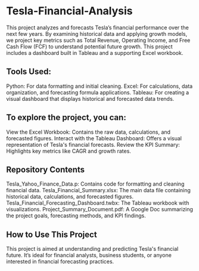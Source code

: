 # Tesla-Financial-Analysis

This project analyzes and forecasts Tesla’s financial performance over the next few years. By examining historical data and applying growth models, we project key metrics such as Total Revenue, Operating Income, and Free Cash Flow (FCF) to understand potential future growth. This project includes a dashboard built in Tableau and a supporting Excel workbook.

## Tools Used:
Python: For data formatting and initial cleaning.
Excel: For calculations, data organization, and forecasting formula applications.
Tableau: For creating a visual dashboard that displays historical and forecasted data trends.

## To explore the project, you can:
View the Excel Workbook: Contains the raw data, calculations, and forecasted figures.
Interact with the Tableau Dashboard: Offers a visual representation of Tesla's financial forecasts.
Review the KPI Summary: Highlights key metrics like CAGR and growth rates.

## Repository Contents
Tesla_Yahoo_Finance_Data.p: Contains code for formatting and cleaning financial data.
Tesla_Financial_Summary.xlsx: The main data file containing historical data, calculations, and forecasted figures.
Tesla_Financial_Forecasting_Dashboard.twbx: The Tableau workbook with visualizations.
Project_Summary_Document.pdf: A Google Doc summarizing the project goals, forecasting methods, and KPI findings.

## How to Use This Project
This project is aimed at understanding and predicting Tesla's financial future. It’s ideal for financial analysts, business students, or anyone interested in financial forecasting practices.
